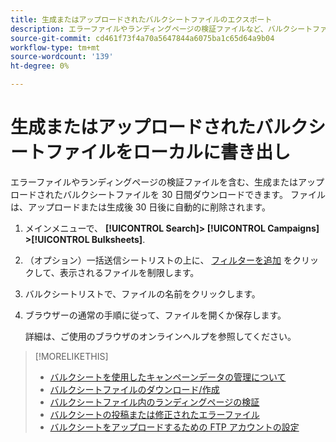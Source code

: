 ```yaml
---
title: 生成またはアップロードされたバルクシートファイルのエクスポート
description: エラーファイルやランディングページの検証ファイルなど、バルクシートファイルをダウンロードする方法を説明します。
source-git-commit: cd461f73f4a70a5647844a6075ba1c65d64a9b04
workflow-type: tm+mt
source-wordcount: '139'
ht-degree: 0%

---
```


# 生成またはアップロードされたバルクシートファイルをローカルに書き出し

エラーファイルやランディングページの検証ファイルを含む、生成またはアップロードされたバルクシートファイルを 30 日間ダウンロードできます。 ファイルは、アップロードまたは生成後 30 日後に自動的に削除されます。

1. メインメニューで、 **[!UICONTROL Search]> [!UICONTROL Campaigns] >[!UICONTROL Bulksheets]**.

1. （オプション）一括送信シートリストの上に、 [フィルターを追加](/help/search-social-commerce/common-tasks/data-views/ad-hoc-settings/column-filter-apply-from-column-heading.md) をクリックして、表示されるファイルを制限します。

1. バルクシートリストで、ファイルの名前をクリックします。

1. ブラウザーの通常の手順に従って、ファイルを開くか保存します。

   詳細は、ご使用のブラウザのオンラインヘルプを参照してください。

>[!MORELIKETHIS]
>
>* [バルクシートを使用したキャンペーンデータの管理について](bulksheet-about.md)
>* [バルクシートファイルのダウンロード/作成](/help/search-social-commerce/campaign-management/bulksheets/bulksheet-download.md)
>* [バルクシートファイル内のランディングページの検証](bulksheet-validate-landing-pages.md)
>* [バルクシートの投稿または修正されたエラーファイル](bulksheet-post.md)
>* [バルクシートをアップロードするための FTP アカウントの設定](/help/search-social-commerce/campaign-management/bulksheets/bulksheet-ftp-account.md)

